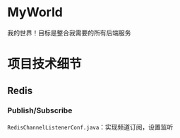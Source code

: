 # MyWorld
我的世界！目标是整合我需要的所有后端服务


# 项目技术细节

## Redis
### Publish/Subscribe
`RedisChannelListenerConf.java`：实现频道订阅，设置监听

